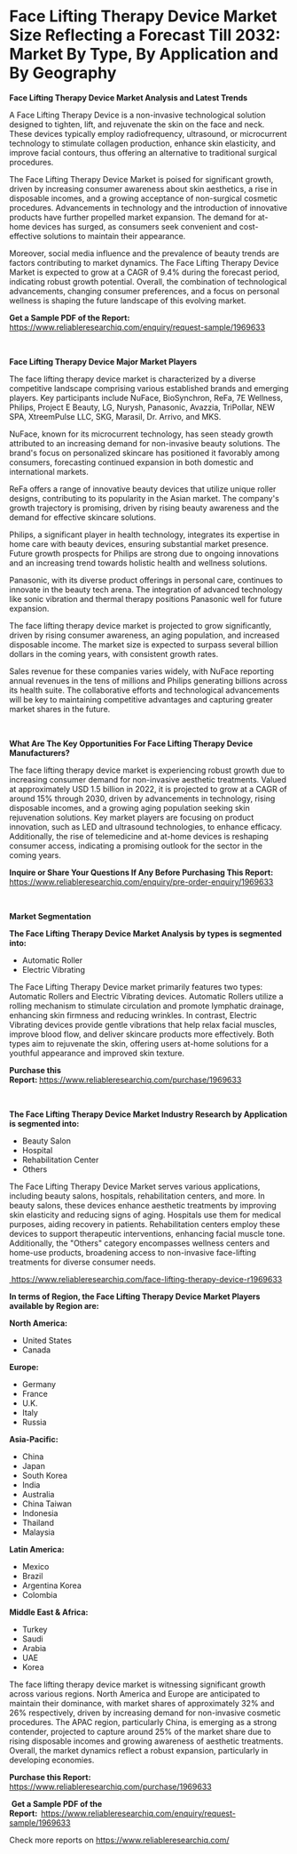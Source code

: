 <p><h1>Face Lifting Therapy Device Market Size Reflecting a Forecast Till 2032: Market By Type, By Application and By Geography</h1></p><p><strong>Face Lifting Therapy Device Market Analysis and Latest Trends</strong></p>
<p><p>A Face Lifting Therapy Device is a non-invasive technological solution designed to tighten, lift, and rejuvenate the skin on the face and neck. These devices typically employ radiofrequency, ultrasound, or microcurrent technology to stimulate collagen production, enhance skin elasticity, and improve facial contours, thus offering an alternative to traditional surgical procedures.</p><p>The Face Lifting Therapy Device Market is poised for significant growth, driven by increasing consumer awareness about skin aesthetics, a rise in disposable incomes, and a growing acceptance of non-surgical cosmetic procedures. Advancements in technology and the introduction of innovative products have further propelled market expansion. The demand for at-home devices has surged, as consumers seek convenient and cost-effective solutions to maintain their appearance.</p><p>Moreover, social media influence and the prevalence of beauty trends are factors contributing to market dynamics. The Face Lifting Therapy Device Market is expected to grow at a CAGR of 9.4% during the forecast period, indicating robust growth potential. Overall, the combination of technological advancements, changing consumer preferences, and a focus on personal wellness is shaping the future landscape of this evolving market.</p></p>
<p><strong>Get a Sample PDF of the Report:&nbsp;</strong> <a href="https://www.reliableresearchiq.com/enquiry/request-sample/1969633?utm_campaign=2277&utm_medium=2&utm_source=Github&utm_content=ia&utm_term=06042025&utm_id=face-lifting-therapy-device">https://www.reliableresearchiq.com/enquiry/request-sample/1969633</a></p>
<p>&nbsp;</p>
<p><strong>Face Lifting Therapy Device Major Market Players</strong></p>
<p><p>The face lifting therapy device market is characterized by a diverse competitive landscape comprising various established brands and emerging players. Key participants include NuFace, BioSynchron, ReFa, 7E Wellness, Philips, Project E Beauty, LG, Nurysh, Panasonic, Avazzia, TriPollar, NEW SPA, XtreemPulse LLC, SKG, Marasil, Dr. Arrivo, and MKS.</p><p>NuFace, known for its microcurrent technology, has seen steady growth attributed to an increasing demand for non-invasive beauty solutions. The brand's focus on personalized skincare has positioned it favorably among consumers, forecasting continued expansion in both domestic and international markets.</p><p>ReFa offers a range of innovative beauty devices that utilize unique roller designs, contributing to its popularity in the Asian market. The company's growth trajectory is promising, driven by rising beauty awareness and the demand for effective skincare solutions.</p><p>Philips, a significant player in health technology, integrates its expertise in home care with beauty devices, ensuring substantial market presence. Future growth prospects for Philips are strong due to ongoing innovations and an increasing trend towards holistic health and wellness solutions.</p><p>Panasonic, with its diverse product offerings in personal care, continues to innovate in the beauty tech arena. The integration of advanced technology like sonic vibration and thermal therapy positions Panasonic well for future expansion.</p><p>The face lifting therapy device market is projected to grow significantly, driven by rising consumer awareness, an aging population, and increased disposable income. The market size is expected to surpass several billion dollars in the coming years, with consistent growth rates.</p><p>Sales revenue for these companies varies widely, with NuFace reporting annual revenues in the tens of millions and Philips generating billions across its health suite. The collaborative efforts and technological advancements will be key to maintaining competitive advantages and capturing greater market shares in the future.</p></p>
<p>&nbsp;</p>
<p><strong>What Are The Key Opportunities For Face Lifting Therapy Device Manufacturers?</strong></p>
<p><p>The face lifting therapy device market is experiencing robust growth due to increasing consumer demand for non-invasive aesthetic treatments. Valued at approximately USD 1.5 billion in 2022, it is projected to grow at a CAGR of around 15% through 2030, driven by advancements in technology, rising disposable incomes, and a growing aging population seeking skin rejuvenation solutions. Key market players are focusing on product innovation, such as LED and ultrasound technologies, to enhance efficacy. Additionally, the rise of telemedicine and at-home devices is reshaping consumer access, indicating a promising outlook for the sector in the coming years.</p></p>
<p><strong>Inquire or Share Your Questions If Any Before Purchasing This Report:</strong> <a href="https://www.reliableresearchiq.com/enquiry/pre-order-enquiry/1969633?utm_campaign=2277&utm_medium=2&utm_source=Github&utm_content=ia&utm_term=06042025&utm_id=face-lifting-therapy-device">https://www.reliableresearchiq.com/enquiry/pre-order-enquiry/1969633</a></p>
<p>&nbsp;</p>
<p><strong>Market Segmentation</strong></p>
<p><strong>The Face Lifting Therapy Device Market Analysis by types is segmented into:</strong></p>
<p><ul><li>Automatic Roller</li><li>Electric Vibrating</li></ul></p>
<p><p>The Face Lifting Therapy Device market primarily features two types: Automatic Rollers and Electric Vibrating devices. Automatic Rollers utilize a rolling mechanism to stimulate circulation and promote lymphatic drainage, enhancing skin firmness and reducing wrinkles. In contrast, Electric Vibrating devices provide gentle vibrations that help relax facial muscles, improve blood flow, and deliver skincare products more effectively. Both types aim to rejuvenate the skin, offering users at-home solutions for a youthful appearance and improved skin texture.</p></p>
<p><strong>Purchase this Report:&nbsp;</strong><a href="https://www.reliableresearchiq.com/purchase/1969633?utm_campaign=2277&utm_medium=2&utm_source=Github&utm_content=ia&utm_term=06042025&utm_id=face-lifting-therapy-device">https://www.reliableresearchiq.com/purchase/1969633</a></p>
<p>&nbsp;</p>
<p><strong>The Face Lifting Therapy Device Market Industry Research by Application is segmented into:</strong></p>
<p><ul><li>Beauty Salon</li><li>Hospital</li><li>Rehabilitation Center</li><li>Others</li></ul></p>
<p><p>The Face Lifting Therapy Device Market serves various applications, including beauty salons, hospitals, rehabilitation centers, and more. In beauty salons, these devices enhance aesthetic treatments by improving skin elasticity and reducing signs of aging. Hospitals use them for medical purposes, aiding recovery in patients. Rehabilitation centers employ these devices to support therapeutic interventions, enhancing facial muscle tone. Additionally, the "Others" category encompasses wellness centers and home-use products, broadening access to non-invasive face-lifting treatments for diverse consumer needs.</p></p>
<p><a href="https://www.reliableresearchiq.com/face-lifting-therapy-device-r1969633?utm_campaign=2277&utm_medium=2&utm_source=Github&utm_content=ia&utm_term=06042025&utm_id=face-lifting-therapy-device">&nbsp;https://www.reliableresearchiq.com/face-lifting-therapy-device-r1969633</a></p>
<p><strong>In terms of Region, the Face Lifting Therapy Device Market Players available by Region are:</strong></p>
<p>
    <p> <strong> North America: </strong>
        <ul>
            <li>United States</li>
            <li>Canada</li>
        </ul>
        </p> 
    <p> <strong> Europe: </strong>
        <ul>
            <li>Germany</li>
            <li>France</li>
            <li>U.K.</li>
            <li>Italy</li>
            <li>Russia</li>
        </ul>
        </p> 
    <p> <strong> Asia-Pacific: </strong>
        <ul>
            <li>China</li>
            <li>Japan</li>
            <li>South Korea</li>
            <li>India</li>
            <li>Australia</li>
            <li>China Taiwan</li>
            <li>Indonesia</li>
            <li>Thailand</li>
            <li>Malaysia</li>
        </ul>
        </p> 
    <p> <strong> Latin America: </strong>
        <ul>
            <li>Mexico</li>
            <li>Brazil</li>
            <li>Argentina Korea</li>
            <li>Colombia</li>
        </ul>
        </p> 
    <p> <strong> Middle East & Africa: </strong>
        <ul>
            <li>Turkey</li>
            <li>Saudi</li>
            <li>Arabia</li>
            <li>UAE</li>
            <li>Korea</li>
        </ul>
    </p>
    </p>
<p><p>The face lifting therapy device market is witnessing significant growth across various regions. North America and Europe are anticipated to maintain their dominance, with market shares of approximately 32% and 26% respectively, driven by increasing demand for non-invasive cosmetic procedures. The APAC region, particularly China, is emerging as a strong contender, projected to capture around 25% of the market share due to rising disposable incomes and growing awareness of aesthetic treatments. Overall, the market dynamics reflect a robust expansion, particularly in developing economies.</p></p>
<p><strong>Purchase this Report: </strong><a href="https://www.reliableresearchiq.com/purchase/1969633?utm_campaign=2277&utm_medium=2&utm_source=Github&utm_content=ia&utm_term=06042025&utm_id=face-lifting-therapy-device">https://www.reliableresearchiq.com/purchase/1969633</a></p>
<p>&nbsp;<strong>Get a Sample PDF of the Report:&nbsp;&nbsp;</strong><a href="https://www.reliableresearchiq.com/enquiry/request-sample/1969633?utm_campaign=2277&utm_medium=2&utm_source=Github&utm_content=ia&utm_term=06042025&utm_id=face-lifting-therapy-device">https://www.reliableresearchiq.com/enquiry/request-sample/1969633</a></p>
<p><strong></strong></p>
<p>Check more reports on <a href="https://www.reliableresearchiq.com/?utm_campaign=2277&utm_medium=2&utm_source=Github&utm_content=ia&utm_term=06042025&utm_id=face-lifting-therapy-device">https://www.reliableresearchiq.com/</a></p>